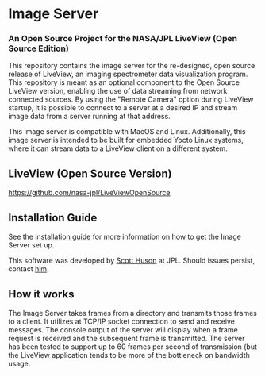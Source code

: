 # Image Server
### An Open Source Project for the NASA/JPL LiveView (Open Source Edition)

This repository contains the image server for the re-designed, open source release of LiveView, an imaging spectrometer data visualization program. This repository is meant as an optional component to the Open Source LiveView version, enabling the use of data streaming from network connected sources. By using the "Remote Camera" option during LiveView startup, it is possible to connect to a server at a desired IP and stream image data from a server running at that address. 

This image server is compatible with MacOS and Linux. Additionally, this image server is intended to be built for embedded Yocto Linux systems, where it can stream data to a LiveView client on a different system. 

## LiveView (Open Source Version)
https://github.com/nasa-jpl/LiveViewOpenSource

## Installation Guide
See the [installation guide](https://github.com/scott-huson/ImageServer/wiki/Installation-Guide) for more information on how to get the Image Server set up. 

This software was developed by [Scott Huson](https://scott.huson.com) at JPL. Should issues persist, contact [him](mailto:scott@huson.com).

## How it works

The Image Server takes frames from a directory and transmits those frames to a client. It utilizes at TCP/IP socket connection to send and receive messages. The console output of the server will display when a frame request is received and the subsequent frame is transmitted. The server has been tested to support up to 60 frames per second of transmission (but the LiveView application tends to be more of the bottleneck on bandwidth usage.
